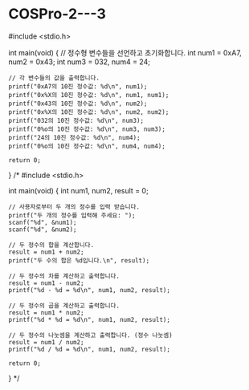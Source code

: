 # COSPro-2---3

#include <stdio.h>

int main(void) {
    // 정수형 변수들을 선언하고 초기화합니다.
    int num1 = 0xA7, num2 = 0x43;
    int num3 = 032, num4 = 24;
    
    // 각 변수들의 값을 출력합니다.
    printf("0xA7의 10진 정수값: %d\n", num1);
    printf("0x%X의 10진 정수값: %d\n", num1, num1);
    printf("0x43의 10진 정수값: %d\n", num2);
    printf("0x%X의 10진 정수값: %d\n", num2, num2);
    printf("032의 10진 정수값: %d\n", num3);
    printf("0%o의 10진 정수값: %d\n", num3, num3);
    printf("24의 10진 정수값: %d\n", num4);
    printf("0%o의 10진 정수값: %d\n", num4, num4);
    
    return 0;
}
/*
#include <stdio.h>

int main(void) {
    int num1, num2, result = 0;
    
    // 사용자로부터 두 개의 정수를 입력 받습니다.
    printf("두 개의 정수를 입력해 주세요: ");
    scanf("%d", &num1);
    scanf("%d", &num2);
    
    // 두 정수의 합을 계산합니다.
    result = num1 + num2;
    printf("두 수의 합은 %d입니다.\n", result);
    
    // 두 정수의 차를 계산하고 출력합니다.
    result = num1 - num2;
    printf("%d - %d = %d\n", num1, num2, result);
    
    // 두 정수의 곱을 계산하고 출력합니다.
    result = num1 * num2;
    printf("%d * %d = %d\n", num1, num2, result);
    
    // 두 정수의 나눗셈을 계산하고 출력합니다. (정수 나눗셈)
    result = num1 / num2;
    printf("%d / %d = %d\n", num1, num2, result);
    
    return 0;
}
*/
